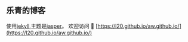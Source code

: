 ## 乐青的博客

使用[jekyll](http://jekyllrb.com/),主题是[jasper](https://biomadeira.github.io/jasper/)。
欢迎访问 :link: [https://l20.github.io/aw.github.io/](https://l20.github.io/aw.github.io/)


